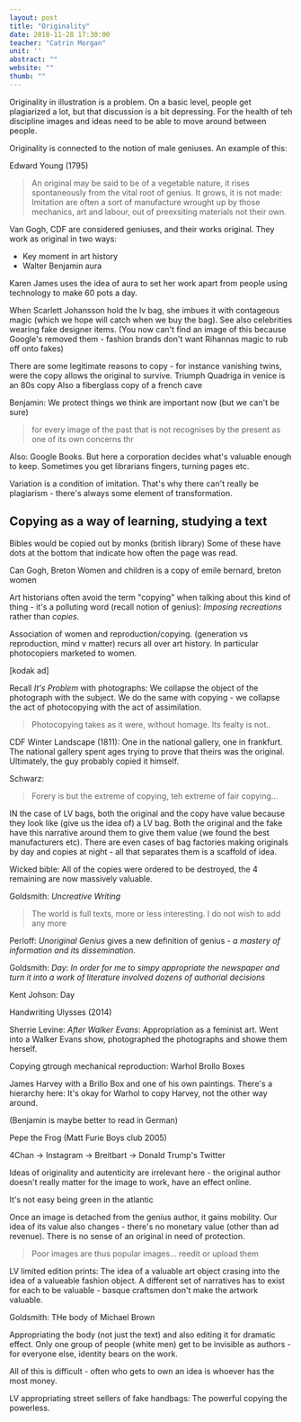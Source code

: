 ```yaml
---
layout: post
title: "Originality"
date: 2018-11-28 17:30:00
teacher: "Catrin Morgan"
unit: ''
abstract: ""
website: ""
thumb: ""
---
```


Originality in illustration is a problem. On a basic level, people get plagiarized a lot, but that discussion is a bit depressing. For the health of teh discipline images and ideas need to be able to move around between people.

Originality is connected to the notion of male geniuses. An example of this:

Edward Young (1795)
> An original may be said to be of a vegetable nature, it rises spontaneously from the vital root of genius. It grows, it is not made: Imitation are often a sort of manufacture wrought up by those mechanics, art and labour, out of preexsiting materials not their own. 

Van Gogh, CDF are considered geniuses, and their works original.
They work as original in two ways:

- Key moment in art history
- Walter Benjamin aura

Karen James uses the idea of aura to set her work apart from people using technology to make 60 pots a day.

When Scarlett Johansson hold the lv bag, she imbues it with contageous magic (which we hope will catch when we buy the bag). See also celebrities wearing fake designer items. (You now can't find an image of this because Google's removed them - fashion brands don't want Rihannas magic to rub off onto fakes)

There are some legitimate reasons to copy - for instance vanishing twins, were the copy allows the original to survive. 
Triumph Quadriga in venice is an 80s copy
Also a fiberglass copy of a french cave

Benjamin:
We protect things we think are important now (but we can't be sure)
> for every image of the past that is not recognises by the present as one of its own concerns thr

Also: Google Books. But here a corporation decides what's valuable enough to keep.
Sometimes you get librarians fingers, turning pages etc.

Variation is a condition of imitation. That's why there can't really be plagiarism - there's always some element of transformation.

## Copying as a way of learning, studying a text
Bibles would be copied out by monks (british library)
Some of these have dots at the bottom that indicate how often the page was read.

Can Gogh, Breton Women and children is a copy of emile bernard, breton women

Art historians often avoid the term "copying" when talking about this kind of thing - it's a polluting word (recall notion of genius): *Imposing recreations* rather than *copies*.

Association of women and reproduction/copying. (generation vs reproduction, mind v matter) recurs all over art history. In particular photocopiers marketed to women.

[kodak ad]

Recall *It's Problem* with photographs: We collapse the object of the photograph with the subject. We do the same with copying - we collapse the act of photocopying with the act of assimilation.

> Photocopying takes as it were, without homage. Its fealty is not..

CDF Winter Landscape (1811): One in the national gallery, one in frankfurt. The national gallery spent ages trying to prove that theirs was the original. Ultimately, the guy probably copied it himself.

Schwarz:
> Forery is but the extreme of copying, teh extreme of fair copying...

IN the case of LV bags, both the original and the copy have value because they look like (give us the idea of) a LV bag. Both the original and the fake have this narrative around them to give them value (we found the best manufacturers etc). There are even cases of bag factories making originals by day and copies at night - all that separates them is a scaffold of idea.

Wicked bible: All of the copies were ordered to be destroyed, the 4 remaining are now massively valuable. 

Goldsmith: *Uncreative Writing*

> The world is full texts, more or less interesting. I do not wish to add any more

Perloff: *Unoriginal Genius* gives a new definition of genius - *a mastery of information and its dissemination*.

Goldsmith: *Day*: *In order for me to simpy appropriate the newspaper and turn it into a work of literature involved dozens of authorial decisions*

Kent Johson: Day

Handwriting Ulysses (2014)

Sherrie Levine: *After Walker Evans*: Appropriation as a feminist art. Went into a Walker Evans show, photographed the photographs and showe them herself.

Copying gtrough mechanical reproduction: Warhol Brollo Boxes

James Harvey with a Brillo Box and one of his own paintings. There's a hierarchy here: It's okay for Warhol to copy Harvey, not the other way around.

(Benjamin is maybe better to read in German)

Pepe the Frog
(Matt Furie Boys club 2005)

4Chan -> Instagram -> Breitbart -> Donald Trump's Twitter

Ideas of originality and autenticity are irrelevant here - the original author doesn't really matter for the image to work, have an effect online.

It's not easy being green in the atlantic

Once an image is detached from the genius author, it gains mobility. Our idea of its value also changes - there's no monetary value (other than ad revenue). There is no sense of an original in need of protection.

> Poor images are thus popular images... reedit or upload them

LV limited edition prints: The idea of a valuable art object crasing into the idea of a valueable fashion object. A different set of narratives has to exist for each to be valuable - basque craftsmen don't make the artwork valuable.

Goldsmith: THe body of Michael Brown

Appropriating the body (not just the text) and also editing it for dramatic effect. Only one group of people (white men) get to be invisible as authors - for everyone else, identity bears on the work.

All of this is difficult - often who gets to own an idea is whoever has the most money.

LV appropriating street sellers of fake handbags: The powerful copying the powerless. 

